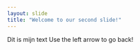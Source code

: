```yaml
---
layout: slide
title: "Welcome to our second slide!"
---
```

Dit is mijn text
Use the left arrow to go back!
